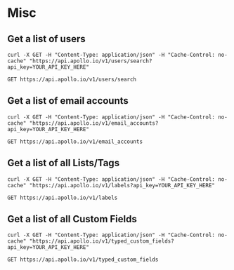 # Misc

## Get a list of users

```shell
curl -X GET -H "Content-Type: application/json" -H "Cache-Control: no-cache" "https://api.apollo.io/v1/users/search?api_key=YOUR_API_KEY_HERE"
```

`GET https://api.apollo.io/v1/users/search`



## Get a list of email accounts

```shell
curl -X GET -H "Content-Type: application/json" -H "Cache-Control: no-cache" "https://api.apollo.io/v1/email_accounts?api_key=YOUR_API_KEY_HERE"
```

`GET https://api.apollo.io/v1/email_accounts`


## Get a list of all Lists/Tags

```shell
curl -X GET -H "Content-Type: application/json" -H "Cache-Control: no-cache" "https://api.apollo.io/v1/labels?api_key=YOUR_API_KEY_HERE"
```

`GET https://api.apollo.io/v1/labels`


## Get a list of all Custom Fields

```shell
curl -X GET -H "Content-Type: application/json" -H "Cache-Control: no-cache" "https://api.apollo.io/v1/typed_custom_fields?api_key=YOUR_API_KEY_HERE"
```

`GET https://api.apollo.io/v1/typed_custom_fields`

